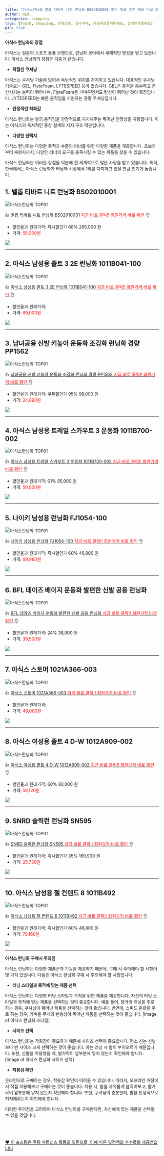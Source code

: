 ```yaml
---
title: "아식스런닝화 밸롭 티바트 니트 런닝화 BS02010001 필수 필요 추천 제품 비교 최저 가격 비교 장점 구매 후기 구매평"
author: NEO.
categories: shopping
tags: [Top10, shopping, 유행상품, 필수구매, 지금바로클릭하세요, 놓치면후회해요]
pin: true
---
```

**아식스 런닝화의 장점**

아식스는 일본의 스포츠 용품 브랜드로, 런닝화 분야에서 세계적인 명성을 얻고 있습니다. 아식스 런닝화의 장점은 다음과 같습니다.

* **탁월한 쿠셔닝**

아식스는 쿠셔닝 기술에 있어서 독보적인 위치를 차지하고 있습니다. 대표적인 쿠셔닝 기술로는 GEL, FlyteFoam, LYTESPEED 등이 있습니다. GEL은 충격을 흡수하고 분산시키는 능력이 뛰어나며, FlyteFoam은 가벼우면서도 탄성이 뛰어난 것이 특징입니다. LYTESPEED는 빠른 움직임을 지원하는 경량 쿠셔닝입니다.

* **안정적인 착화감**

아식스 런닝화는 발의 움직임을 안정적으로 지지해주는 뛰어난 안정성을 자랑합니다. 이는 아식스의 독자적인 중창 설계와 지지 구조 덕분입니다.

* **다양한 선택지**

아식스 런닝화는 다양한 목적과 수준의 러너를 위한 다양한 제품을 제공합니다. 초보자부터 숙련자까지, 다양한 러너의 요구를 충족시킬 수 있는 제품을 찾을 수 있습니다.

아식스 런닝화는 이러한 장점들 덕분에 전 세계적으로 많은 사랑을 받고 있습니다. 특히, 한국에서는 아식스 런닝화가 러닝화 시장에서 1위를 차지하고 있을 만큼 인기가 높습니다.

   

## 1. 밸롭 티바트 니트 런닝화 BS02010001

![아식스런닝화 TOP01](https://thumbnail9.coupangcdn.com/thumbnails/remote/490x490ex/image/retail/images/855887601743365-d6af64ef-fc9c-416e-a10b-65ec6fbaa960.jpg)


👍 [밸롭 티바트 니트 런닝화 BS02010001 <font color=red> 지금 바로 클릭!! 회원가격 바로 확인 </font> ](https://link.coupang.com/re/AFFSDP?lptag=AF3617701&subid=GithubCoopas&pageKey=1987199303&traceid=V0-153&itemId=3381211084&vendorItemId=71367870471) 👌 


- 할인율과 원래가격: 즉시할인가 68%  269,000   원
- 가격: <span style='color:red'>55,000원</span>

[![](/discount_price.png)](https://link.coupang.com/re/AFFSDP?lptag=AF3617701&subid=GithubCoopas&pageKey=1987199303&traceid=V0-153&itemId=3381211084&vendorItemId=71367870471)

---


   

## 2. 아식스 남성용 졸트 3 2E 런닝화 1011B041-100

![아식스런닝화 TOP01](https://thumbnail6.coupangcdn.com/thumbnails/remote/490x490ex/image/retail/images/2023/10/19/10/5/6ef88158-e656-4e11-89c7-1e6efa26a8db.jpg)


👍 [아식스 남성용 졸트 3 2E 런닝화 1011B041-100 <font color=red> 지금 바로 클릭!! 회원가격 바로 확인 </font> ](https://link.coupang.com/re/AFFSDP?lptag=AF3617701&subid=GithubCoopas&pageKey=7662314046&traceid=V0-153&itemId=20417092148&vendorItemId=87498864462) 👌 


- 할인율과 원래가격: 
- 가격: <span style='color:red'>69,000원</span>

[![](/discount_price.png)](https://link.coupang.com/re/AFFSDP?lptag=AF3617701&subid=GithubCoopas&pageKey=7662314046&traceid=V0-153&itemId=20417092148&vendorItemId=87498864462)

---


   

## 3. 남녀공용 신발 키높이 운동화 조깅화 런닝화 경량 PP1562

![아식스런닝화 TOP01](https://thumbnail10.coupangcdn.com/thumbnails/remote/490x490ex/image/vendor_inventory/bd94/5b120891aa8e6767f922af0e1d5837a042c0708d972eb35a18d7d2271550.jpg)


👍 [남녀공용 신발 키높이 운동화 조깅화 런닝화 경량 PP1562 <font color=red> 지금 바로 클릭!! 회원가격 바로 확인 </font> ](https://link.coupang.com/re/AFFSDP?lptag=AF3617701&subid=GithubCoopas&pageKey=7573983573&traceid=V0-153&itemId=19980150671&vendorItemId=87078443434) 👌 


- 할인율과 원래가격: 쿠폰할인가 95%  98,000   원
- 가격: <span style='color:red'>24,890원</span>

[![](/discount_price.png)](https://link.coupang.com/re/AFFSDP?lptag=AF3617701&subid=GithubCoopas&pageKey=7573983573&traceid=V0-153&itemId=19980150671&vendorItemId=87078443434)

---


   

## 4. 아식스 남성용 트레일 스카우트 3 운동화 1011B700-002

![아식스런닝화 TOP01](https://thumbnail7.coupangcdn.com/thumbnails/remote/490x490ex/image/retail/images/2023/09/11/11/3/add72af1-18a5-44b9-9782-0786d36e12d5.jpg)


👍 [아식스 남성용 트레일 스카우트 3 운동화 1011B700-002 <font color=red> 지금 바로 클릭!! 회원가격 바로 확인 </font> ](https://link.coupang.com/re/AFFSDP?lptag=AF3617701&subid=GithubCoopas&pageKey=7589482676&traceid=V0-153&itemId=20052390425&vendorItemId=87148586300) 👌 


- 할인율과 원래가격: 61%  85,000   원
- 가격: <span style='color:red'>59,000원</span>

[![](/discount_price.png)](https://link.coupang.com/re/AFFSDP?lptag=AF3617701&subid=GithubCoopas&pageKey=7589482676&traceid=V0-153&itemId=20052390425&vendorItemId=87148586300)

---


   

## 5. 나이키 남성용 런닝화 FJ1054-100

![아식스런닝화 TOP01](https://thumbnail7.coupangcdn.com/thumbnails/remote/490x490ex/image/vendor_inventory/4be8/2a3ef9cff744b283bb8b1beb0feef281273011d9a0d40856a42bd024646d.JPG)


👍 [나이키 남성용 런닝화 FJ1054-100 <font color=red> 지금 바로 클릭!! 회원가격 바로 확인 </font> ](https://link.coupang.com/re/AFFSDP?lptag=AF3617701&subid=GithubCoopas&pageKey=7523333844&traceid=V0-153&itemId=19736526612&vendorItemId=86840327121) 👌 


- 할인율과 원래가격: 즉시할인가 60%  46,800   원
- 가격: <span style='color:red'>69,980원</span>

[![](/discount_price.png)](https://link.coupang.com/re/AFFSDP?lptag=AF3617701&subid=GithubCoopas&pageKey=7523333844&traceid=V0-153&itemId=19736526612&vendorItemId=86840327121)

---


   

## 6. BFL 데이즈 베이지 운동화 발편한 신발 공용 런닝화

![아식스런닝화 TOP01](https://thumbnail8.coupangcdn.com/thumbnails/remote/490x490ex/image/vendor_inventory/aa8b/2db5c6369e40979aff80b23ec40765ab1b6998cd6f5cf1768926feb0209d.jpg)


👍 [BFL 데이즈 베이지 운동화 발편한 신발 공용 런닝화 <font color=red> 지금 바로 클릭!! 회원가격 바로 확인 </font> ](https://link.coupang.com/re/AFFSDP?lptag=AF3617701&subid=GithubCoopas&pageKey=1786951681&traceid=V0-153&itemId=3042435936&vendorItemId=71030486367) 👌 


- 할인율과 원래가격: 24%  38,000   원
- 가격: <span style='color:red'>39,500원</span>

[![](/discount_price.png)](https://link.coupang.com/re/AFFSDP?lptag=AF3617701&subid=GithubCoopas&pageKey=1786951681&traceid=V0-153&itemId=3042435936&vendorItemId=71030486367)

---


   

## 7. 아식스 스토머 1021A366-003

![아식스런닝화 TOP01](https://thumbnail9.coupangcdn.com/thumbnails/remote/490x490ex/image/retail/images/2022/09/20/15/9/7469c99a-7dc8-4ea9-b829-6567a89a4b4b.jpg)


👍 [아식스 스토머 1021A366-003 <font color=red> 지금 바로 클릭!! 회원가격 바로 확인 </font> ](https://link.coupang.com/re/AFFSDP?lptag=AF3617701&subid=GithubCoopas&pageKey=6393411243&traceid=V0-153&itemId=13639653576&vendorItemId=83187958617) 👌 


- 할인율과 원래가격: 
- 가격: <span style='color:red'>49,000원</span>

[![](/discount_price.png)](https://link.coupang.com/re/AFFSDP?lptag=AF3617701&subid=GithubCoopas&pageKey=6393411243&traceid=V0-153&itemId=13639653576&vendorItemId=83187958617)

---


   

## 8. 아식스 여성용 졸트 4 D-W 1012A909-002

![아식스런닝화 TOP01](https://thumbnail9.coupangcdn.com/thumbnails/remote/490x490ex/image/retail/images/2023/04/06/18/1/85284043-1af9-4298-b965-4cf2d9c1e445.jpg)


👍 [아식스 여성용 졸트 4 D-W 1012A909-002 <font color=red> 지금 바로 클릭!! 회원가격 바로 확인 </font> ](https://link.coupang.com/re/AFFSDP?lptag=AF3617701&subid=GithubCoopas&pageKey=7249440662&traceid=V0-153&itemId=18437316444&vendorItemId=85578593837) 👌 


- 할인율과 원래가격: 60%  80,000   원
- 가격: <span style='color:red'>59,120원</span>

[![](/discount_price.png)](https://link.coupang.com/re/AFFSDP?lptag=AF3617701&subid=GithubCoopas&pageKey=7249440662&traceid=V0-153&itemId=18437316444&vendorItemId=85578593837)

---


   

## 9. SNRD 슬릭런 런닝화 SN595

![아식스런닝화 TOP01](https://thumbnail7.coupangcdn.com/thumbnails/remote/490x490ex/image/retail/images/5241111831342769-af2209a2-f051-4dda-8f28-4747cb0372fc.jpg)


👍 [SNRD 슬릭런 런닝화 SN595 <font color=red> 지금 바로 클릭!! 회원가격 바로 확인 </font> ](https://link.coupang.com/re/AFFSDP?lptag=AF3617701&subid=GithubCoopas&pageKey=5716200698&traceid=V0-153&itemId=9546139352&vendorItemId=76830828226) 👌 


- 할인율과 원래가격: 즉시할인가 35%  169,900   원
- 가격: <span style='color:red'>25,730원</span>

[![](/discount_price.png)](https://link.coupang.com/re/AFFSDP?lptag=AF3617701&subid=GithubCoopas&pageKey=5716200698&traceid=V0-153&itemId=9546139352&vendorItemId=76830828226)

---


   

## 10. 아식스 남성용 젤 컨텐드 8 1011B492

![아식스런닝화 TOP01](https://thumbnail8.coupangcdn.com/thumbnails/remote/490x490ex/image/retail/images/2023/07/21/17/9/5214fd9b-3d6c-4f84-8abd-5d65a0322380.jpg)


👍 [아식스 남성용 젤 컨텐드 8 1011B492 <font color=red> 지금 바로 클릭!! 회원가격 바로 확인 </font> ](https://link.coupang.com/re/AFFSDP?lptag=AF3617701&subid=GithubCoopas&pageKey=7481176441&traceid=V0-153&itemId=19541909415&vendorItemId=86650177948) 👌 


- 할인율과 원래가격: 즉시할인가 60%  46,800   원
- 가격: <span style='color:red'>79,160원</span>

[![](/discount_price.png)](https://link.coupang.com/re/AFFSDP?lptag=AF3617701&subid=GithubCoopas&pageKey=7481176441&traceid=V0-153&itemId=19541909415&vendorItemId=86650177948)

---
**아식스 런닝화 구매시 주의점**

아식스 런닝화는 다양한 제품군과 기능을 제공하기 때문에, 구매 시 주의해야 할 사항이 몇 가지 있습니다. 다음은 아식스 런닝화 구매 시 주의해야 할 사항입니다.

* **러닝 스타일과 목적에 맞는 제품 선택**

아식스 런닝화는 다양한 러닝 스타일과 목적을 위한 제품을 제공합니다. 자신의 러닝 스타일과 목적에 맞는 제품을 선택하는 것이 중요합니다. 예를 들어, 장거리 러닝을 주로 하는 경우, 쿠셔닝이 뛰어난 제품을 선택하는 것이 좋습니다. 반면에, 스피드 훈련을 주로 하는 경우, 가벼운 무게와 반응성이 뛰어난 제품을 선택하는 것이 좋습니다.
[Image of 아식스 런닝화 스타일]

* **사이즈 선택**

아식스 런닝화는 착화감이 중요하기 때문에 사이즈 선택이 중요합니다. 평소 신는 신발보다 반 사이즈 크게 선택하는 것이 좋습니다. 이는 러닝 시 발이 부어오르기 때문입니다. 또한, 신발을 착용했을 때, 발가락이 앞부분에 닿지 않는지 확인해야 합니다.
[Image of 아식스 런닝화 사이즈 선택]

* **착용감 확인**

온라인으로 구매하는 경우, 착용감 확인이 어려울 수 있습니다. 따라서, 오프라인 매장에서 직접 착용해보고 구매하는 것이 좋습니다. 착용 시, 발을 자유롭게 움직여보고, 발가락이 앞부분에 닿지 않는지 확인해야 합니다. 또한, 쿠셔닝이 충분한지, 발을 안정적으로 지지해주는지 확인해야 합니다.

이러한 주의점을 고려하여 아식스 런닝화를 구매한다면, 자신에게 맞는 제품을 선택할 수 있을 것입니다.<br><br><br><br><br> [ ❤  이 포스팅은 쿠팡 파트너스 활동의 일환으로, 이에 따른 일정액의 수수료를 제공받습니다](https://link.coupang.com/a/bcEFyh)